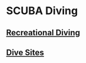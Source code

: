 # SCUBA Diving

## [Recreational Diving](./Sports_and_Exercise/SCUBA_Diving/recreational_diving.md)

## [Dive Sites](./Sports_and_Exercise/SCUBA_Diving/dive_sites.md)

